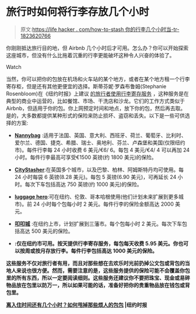 # 旅行时如何将行李存放几个小时

> 原文:[https://life hacker . com/how-to-stash 你的行李几个小时当-tr-1823620766](https://lifehacker.com/how-to-stash-your-luggage-for-a-couple-of-hours-when-tr-1823620766)

你刚刚抵达旅行目的地，但 Airbnb 几个小时后才可用。怎么办？你可以开始探索这座城市，但没有什么比拖着沉重的行李更能破坏这种令人兴奋的体验了。

Watch

当然，你可以把你的包放在机场和火车站的某个地方，或者在某个地方租一个行李寄存柜，但是还有其他更便宜的选择。斯蒂芬妮·罗森布鲁姆(Stephanie Rosenbloom)在《纽约时报》上建议 [的旅行者使用行李寄存服务](https://www.nytimes.com/2018/03/02/travel/getaway-luggage-storage.html) ，这种服务是在典型的商业中运营的，比如餐馆、市场、干洗店和沙龙。它们的工作方式类似于 Airbnb，但适用于你的包。你上网预定时间和地点，放下你的包，然后再去取。是的，大多数都提供某种形式的保险来防止损坏、盗窃和丢失。以下是一些可供选择的方案:

*   [**Nannybag**](https://www.nannybag.com/en/home) :适用于法国、英国、意大利、西班牙、荷兰、葡萄牙、比利时、爱尔兰、德国、捷克、希腊、瑞士、奥地利、芬兰、卢森堡和美国(仅限纽约市)。每件行李每 24 小时收费 6 美元/€6/ 6。每包 4 美元/€4/ 4 可以再加 24 小时。每件行李最高可享受€1500 英镑(约 1800 美元)的保险。

*   [**CityStasher**](https://www.citystasher.com/):在英国多个城市，以及巴黎、柏林、阿姆斯特丹均可使用。每 24 小时每袋 6 英镑(8.28 美元)。每包 5 英镑(6.90 美元)，可再延长 24 小时。每次下车包括高达 750 英镑(约 1000 美元)的保险。

*   [**luggage hero**](https://luggagehero.com/?utm_expid=147117755-4.mU4TNxA5SGGBDsqZ0OBq3A.0&utm_referrer=https%3A%2F%2Fluggagehero.com%2F):可在纽约、伦敦、哥本哈根使用(他们计划未来扩展到更多城市)。前 24 小时每个包每小时 2 美元。每件行李的保险金额高达 2000 美元。

*   [**叩叩城**](https://knockknock.city/) :在纽约上市，计划扩展到三藩市。每个包每小时 2 美元。每次下车包括高达 500 美元的保险。

*   [](https://vertoe.com/)**:仅在纽约市可用。按天提供行李寄存服务，每包每天收费 5.95 美元。你也可以按周或按月存放行李。每件行李包括高达 1000 美元的保险。** 

**这些服务不仅对旅行者有用，而且对那些想在去欢乐时光前扔掉公文包或背包的当地人来说也很方便。然而，需要注意的是，这些服务提供的保险可能不会覆盖你包里的所有东西，所以一定要阅读细则。这些服务还建议你不要把珠宝、现金或易碎物品放在包里以防万一，所以如果可能的话，准备好把你的贵重物品放在钱包或背包里。**

**[离入住时间还有几个小时？如何甩掉那些烦人的包包](https://www.nytimes.com/2018/03/02/travel/getaway-luggage-storage.html) |纽约时报**